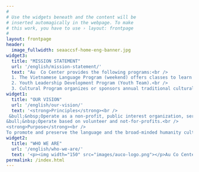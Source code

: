 ```yaml
---
#
# Use the widgets beneath and the content will be
# inserted automagically in the webpage. To make
# this work, you have to use › layout: frontpage
#
layout: frontpage
header:
  image_fullwidth: seaaccsf-home-eng-banner.jpg
widget3:
  title: "MISSION STATEMENT"
  url: '/english/mission-statement/'
  text: "Au  Co Center provides the following programs:<br />
  1. The Vietnamese Language Program (weekend) offers classes to learn Vietnamese language and culture.<br />
  2. Youth Leadership Development Program (Youth Team).<br />
  3. Cultural Program organizes or sponsors annual traditional cultural events."
widget1:
  title: "OUR VISION"
  url: '/english/our-vision/'
  text: '<strong>Principles</strong><br />
 &bull;&nbsp;Operate as a non-profit, public interest organization, serving the common interest of the community, and the Vietnamese community in particular.<br />
&bull;&nbsp;Operate based on volunteer and not-for-profits.<br />
<strong>Purpose</strong><br />
To promote and preserve the language and the broad-minded humanity culture of the Vietnamese people.'
widget2:
  title: "WHO WE ARE"
  url: '/english/who-we-are/'
  text: '<p><img width="150" src="images/auco-logo.png"></p>Au Co Center was originated from the Vietnamese Language Classes established by the Vietnamese Elderly Mutual Assistant Association of SF (VEMAA) since 1983, one of the first Vietnamese language classes in Northern California.'
permalink: /index.html
---
```

